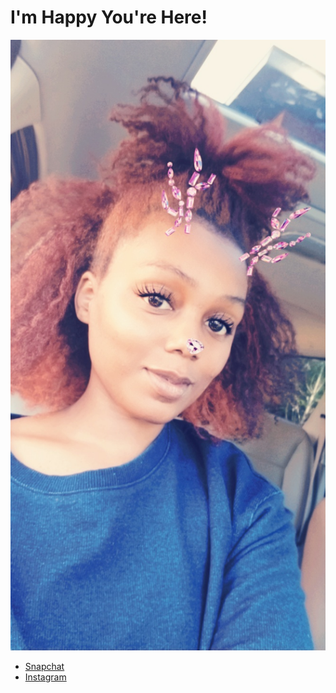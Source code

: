 # I'm Happy You're Here!

![local photo](Snapchat-933626540.jpg)

+ [Snapchat](https://snapchat.com/JanaeInBloom)
+ [Instagram](https://instagram.com/JanaeJanaeJanae)

